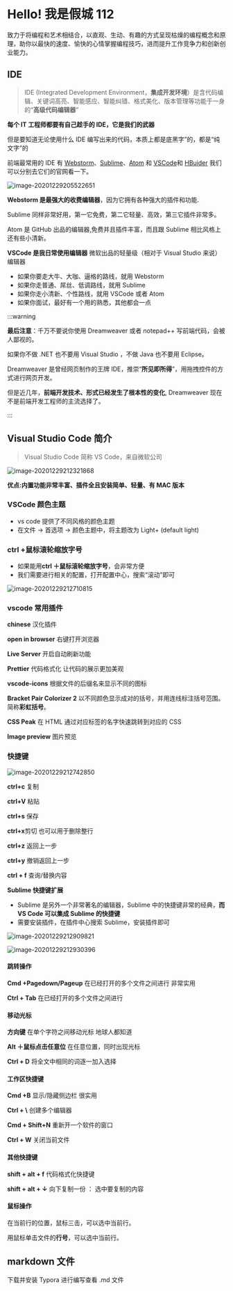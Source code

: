 # Hello! 我是假城 112

致力于将编程和艺术相结合，以直观、生动、有趣的方式呈现枯燥的编程概念和原理，助你以最快的速度、愉快的心情掌握编程技巧，进而提升工作竞争力和创新创业能力。

## IDE

> IDE (Integrated Development Environment，**集成开发环境**）是含代码编辑、关键词高亮、智能感应、智能纠错、格式美化、版本管理等功能于一身的“**高级代码编辑器**”

**每个 IT 工程师都要有自己趁手的 IDE，它是我们的武器**

但是要知道无论使用什么 IDE 编写出来的代码，本质上都是底黑字”的，都是“纯文字”的

前端最常用的 IDE 有 [Webstorm](https://link.juejin.im/?target=https%3A%2F%2Fwww.jetbrains.com%2Fwebstorm%2F)、[Sublime](https://link.juejin.im/?target=https%3A%2F%2Fwww.sublimetext.com%2F)、[Atom](https://link.juejin.im/?target=https%3A%2F%2Fatom.io%2F) 和 [VSCode](https://link.juejin.im/?target=https%3A%2F%2Fcode.visualstudio.com%2F)和 [HBuider](https://www.dcloud.io/hbuilderx.html) 我们可以分别去它们的官网看一下。

![image-20201229205522651](https://i.loli.net/2020/12/29/V4svfA7xYr2cytP.png)

**Webstorm 是最强大的收费编辑器**，因为它拥有各种强大的插件和功能.

Sublime 同样非常好用，第一它免费，第二它轻量、高效，第三它插件非常多。

Atom 是 GitHub 出品的编辑器,免费并且插件丰富，而且跟 Sublime 相比风格上还有些小清新。

**VSCode 是我日常使用编辑器** 微软出品的轻量级（相对于 Visual Studio 来说）编辑器

- 如果你要走大牛、大咖、逼格的路线，就用 Webstorm
- 如果你走普通、屌丝、低调路线，就用 Sublime
- 如果你走小清新、个性路线，就用 VSCode 或者 Atom
- 如果你面试，最好有一个用的熟悉，其他都会一点

:::warning

**最后注意**：千万不要说你使用 Dreamweaver 或者 notepad++ 写前端代码，会被人鄙视的。

如果你不做 .NET 也不要用 Visual Studio ，不做 Java 也不要用 Eclipse。

Dreamweaver 是曾经网页制作的王牌 IDE，推崇“**所见即所得**”，用拖拽控件的方式进行网页开发。

但是近几年，**前端开发技术、形式已经发生了根本性的变化**, Dreamweaver 现在不是前端开发工程师的主流选择了。

:::

## Visual Studio Code 简介

> Visual Studio Code 简称 VS Code，来自微软公司

![image-20201229212321868](https://i.loli.net/2020/12/29/VTeFb5C2WL8MuQd.png)

**优点:内置功能非常丰富、插件全且安装简单、轻量、有 MAC 版本**

### VSCode 颜色主题

- vs code 提供了不同风格的颜色主题
- 在文件 → 首选项 → 颜色主题中，将主题改为 Light+ (default light)

### ctrl +鼠标滚轮缩放字号

- 如果能用**ctrl ＋鼠标滚轮缩放字号**，会非常方便
- 我们需要进行相关的配置，打开配置中心，搜索“滚动”即可

![image-20201229212710815](https://i.loli.net/2020/12/29/PqO53JoLysVt8um.png)

### vscode 常用插件

**chinese** 汉化插件

**open in browser** 右键打开浏览器

**Live Server** 开启自动刷新功能

**Prettier** 代码格式化 让代码的展示更加美观

**vscode-icons** 根据文件的后缀名来显示不同的图标

**Bracket Pair Colorizer 2** 以不同颜色显示成对的括号，并用连线标注括号范围。简称**彩虹括号**。

**CSS Peak** 在 HTML 通过对应标签的名字快速跳转到对应的 CSS

**Image preview** 图片预览

### 快捷键

![image-20201229212742850](https://i.loli.net/2020/12/29/pSZRQHgixhzTNVE.png)

**ctrl+c** 复制

**ctrl+V** 粘贴

**ctrl+s** 保存

**ctrl+x**剪切 也可以用于删除整行

**ctrl+z** 返回上一步

**ctrl+y** 撤销返回上一步

**ctrl + f** 查询/替换内容

**Sublime 快捷键扩展**

- Sublime 是另外一个非常著名的编辑器，Sublime 中的快捷键非常的经典，**而 VS Code 可以集成 Sublime 的快捷键**
- 需要安装插件，在插件中心搜索 Sublime，安装插件即可

![image-20201229212909821](https://i.loli.net/2020/12/29/tDM72wrqhW6oklO.png)

![image-20201229212930396](https://i.loli.net/2020/12/29/cpWkAjHwRidFybJ.png)

#### 跳转操作

**Cmd +Pagedown/Pageup** 在已经打开的多个文件之间进行 非常实用

**Ctrl + Tab** 在已经打开的多个文件之间进行

#### 移动光标

**方向键** 在单个字符之间移动光标 地球人都知道

**Alt ＋鼠标点击任意位** 在任意位置，同时出现光标

**Ctrl + D** 将全文中相同的词逐一加入选择

#### 工作区快捷键

**Cmd +B** 显示/隐藏侧边栏 很实用

**Ctrl + \\** 创建多个编辑器

**Cmd + Shift+N** 重新开一个软件的窗口

**Ctrl + W** 关闭当前文件

#### 其他快捷键

**shift + alt + f** 代码格式化快捷键

**shift + alt + ↓** 向下复制一份 ： 选中要复制的内容

#### 鼠标操作

在当前行的位置，鼠标三击，可以选中当前行。

用鼠标单击文件的**行号**，可以选中当前行。

## markdown 文件

下载并安装 Typora 进行编写查看 .md 文件
